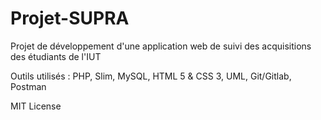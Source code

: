 # Projet-SUPRA

Projet de développement d'une application web de suivi des acquisitions des étudiants de l'IUT

Outils utilisés : PHP, Slim, MySQL, HTML 5 & CSS 3, UML, Git/Gitlab, Postman

MIT License
